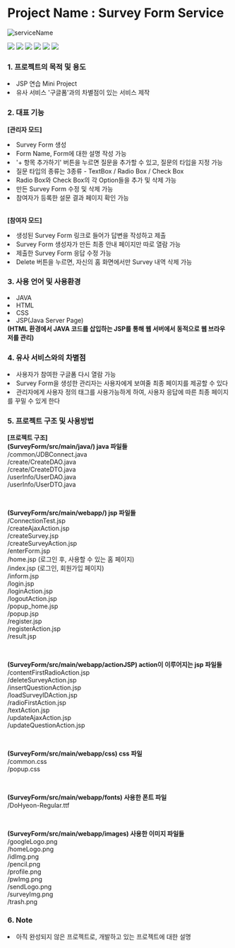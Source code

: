 # Project Name : Survey Form Service
![serviceName](https://capsule-render.vercel.app/api?type=waving&color=auto&height=300&section=header&text=SurveyFormService&fontSize=90)


<img src="https://img.shields.io/badge/JAVA-1572B6?style=for-the-badge&logo=JAVA&logoColor=white"> <img src="https://img.shields.io/badge/HTML5-E34F26?style=for-the-badge&logo=HTML5&logoColor=white"> <img src="https://img.shields.io/badge/JavaScript-F7DF1E?style=for-the-badge&logo=JavaScript&logoColor=white"> <img src="https://img.shields.io/badge/CSS-1572B6?style=for-the-badge&logo=CSS&logoColor=white"> <img src="https://img.shields.io/badge/Chart.js-FF6384?style=for-the-badge&logo=Chart.js&logoColor=white"> <img src="https://img.shields.io/badge/MySQL-4479A1?style=for-the-badge&logo=MySQL&logoColor=white">

### 1. 프로젝트의 목적 및 용도
<li>JSP 연습 Mini Project</li>
<li>유사 서비스 '구글폼'과의 차별점이 있는 서비스 제작</li>

### 2. 대표 기능
<b>[관리자 모드]</b>
<li>Survey Form 생성</li>
<li>Form Name, Form에 대한 설명 작성 가능</li>
<li>'+ 항목 추가하기' 버튼을 누르면 질문을 추가할 수 있고, 질문의 타입을 지정 가능</li>
<li>질문 타입의 종류는 3종류 - TextBox / Radio Box / Check Box</li>
<li>Radio Box와 Check Box의 각 Option들을 추가 및 삭제 가능</li>
<li>만든 Survey Form 수정 및 삭제 가능</li>
<li>참여자가 등록한 설문 결과 페이지 확인 가능</li>

<br>

<b>[참여자 모드]</b>
<li>생성된 Survey Form 링크로 들어가 답변을 작성하고 제출</li>
<li>Survey Form 생성자가 만든 최종 안내 페이지만 따로 열람 가능</li>
<li>제출한 Survey Form 응답 수정 가능</li>
<li>Delete 버튼을 누르면, 자신의 홈 화면에서만 Survey 내역 삭제 가능</li>

### 3. 사용 언어 및 사용환경
<li>JAVA</li>
<li>HTML</li>
<li>CSS</li>
<li>JSP(Java Server Page)</li>
<b>(HTML 환경에서 JAVA 코드를 삽입하는 JSP를 통해 웹 서버에서 동적으로 웹 브라우저를 관리)</b>

### 4. 유사 서비스와의 차별점
<li>사용자가 참여한 구글폼 다시 열람 가능</li>
<li>Survey Form을 생성한 관리자는 사용자에게 보여줄 최종 페이지를 제공할 수 있다</li>
<li>관리자에게 사용자 정의 태그를 사용가능하게 하여, 사용자 응답에 따른 최종 페이지를 꾸밀 수 있게 한다</li>

### 5. 프로젝트 구조 및 사용방법
<b>[프로젝트 구조]</b> <br>
<b>(SurveyForm/src/main/java/) java 파일들 </b> <br>
/common/JDBConnect.java <br>
/create/CreateDAO.java <br>
/create/CreateDTO.java <br>
/userInfo/UserDAO.java <br>
/userInfo/UserDTO.java <br>

<br>

<b>(SurveyForm/src/main/webapp/) jsp 파일들 </b> <br>
/ConnectionTest.jsp <br>
/createAjaxAction.jsp <br>
/createSurvey.jsp <br>
/createSurveyAction.jsp <br>
/enterForm.jsp <br>
/home.jsp (로그인 후, 사용할 수 있는 홈 페이지) <br>
/index.jsp (로그인, 회원가입 페이지) <br> 
/inform.jsp <br>
/login.jsp <br>
/loginAction.jsp <br>
/logoutAction.jsp <br>
/popup_home.jsp <br>
/popup.jsp <br>
/register.jsp <br>
/registerAction.jsp <br>
/result.jsp <br>

<br>

<b>(SurveyForm/src/main/webapp/actionJSP) action이 이루어지는 jsp 파일들 </b> <br>
/contentFirstRadioAction.jsp <br>
/deleteSurveyAction.jsp <br>
/insertQuestionAction.jsp <br>
/loadSurveyIDAction.jsp <br>
/radioFirstAction.jsp <br>
/textAction.jsp <br>
/updateAjaxAction.jsp <br>
/updateQuestionAction.jsp <br>

<br>

<b>(SurveyForm/src/main/webapp/css) css 파일 </b> <br>
/common.css <br>
/popup.css <br>

<br>

<b>(SurveyForm/src/main/webapp/fonts) 사용한 폰트 파일 </b> <br>
/DoHyeon-Regular.ttf <br>

<br>

<b>(SurveyForm/src/main/webapp/images) 사용한 이미지 파일들</b> <br> 
/googleLogo.png <br>
/homeLogo.png <br>
/idImg.png <br>
/pencil.png <br>
/profile.png <br>
/pwImg.png <br>
/sendLogo.png <br>
/surveyImg.png <br>
/trash.png <br>

### 6. Note
<li>아직 완성되지 않은 프로젝트로, 개발하고 있는 프로젝트에 대한 설명</li>
